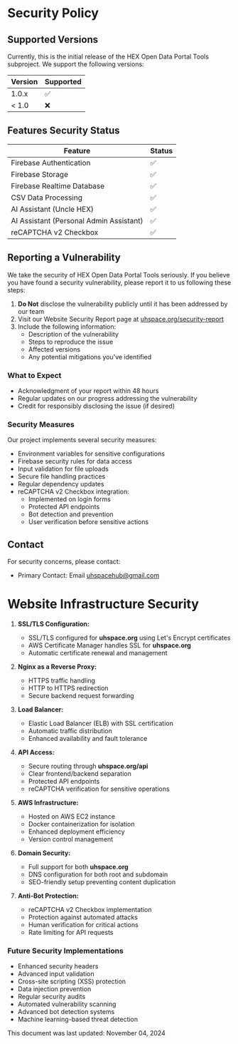 # Security Policy

## Supported Versions
Currently, this is the initial release of the HEX Open Data Portal Tools subproject. We support the following versions:

| Version | Supported          |
| ------- | ------------------ |
| 1.0.x   | :white_check_mark: |
| < 1.0   | :x:                |

## Features Security Status

| Feature | Status |
| ------- | ------ |
| Firebase Authentication | :white_check_mark: |
| Firebase Storage | :white_check_mark: |
| Firebase Realtime Database | :white_check_mark: |
| CSV Data Processing | :white_check_mark: |
| AI Assistant (Uncle HEX) | :white_check_mark: |
| AI Assistant (Personal Admin Assistant) | :white_check_mark: |
| reCAPTCHA v2 Checkbox | :white_check_mark: |

## Reporting a Vulnerability

We take the security of HEX Open Data Portal Tools seriously. If you believe you have found a security vulnerability, please report it to us following these steps:

1. **Do Not** disclose the vulnerability publicly until it has been addressed by our team
2. Visit our Website Security Report page at [uhspace.org/security-report](https://uhspace.org/security-report)
3. Include the following information:
   - Description of the vulnerability
   - Steps to reproduce the issue
   - Affected versions
   - Any potential mitigations you've identified

### What to Expect

- Acknowledgment of your report within 48 hours
- Regular updates on our progress addressing the vulnerability
- Credit for responsibly disclosing the issue (if desired)

### Security Measures

Our project implements several security measures:

- Environment variables for sensitive configurations
- Firebase security rules for data access
- Input validation for file uploads
- Secure file handling practices
- Regular dependency updates
- reCAPTCHA v2 Checkbox integration:
  * Implemented on login forms
  * Protected API endpoints
  * Bot detection and prevention
  * User verification before sensitive actions

## Contact

For security concerns, please contact:
- Primary Contact: Email uhspacehub@gmail.com

# Website Infrastructure Security

1. **SSL/TLS Configuration:**
   - SSL/TLS configured for **uhspace.org** using Let's Encrypt certificates
   - AWS Certificate Manager handles SSL for **uhspace.org**
   - Automatic certificate renewal and management

2. **Nginx as a Reverse Proxy:**
   - HTTPS traffic handling
   - HTTP to HTTPS redirection
   - Secure backend request forwarding

3. **Load Balancer:**
   - Elastic Load Balancer (ELB) with SSL certification
   - Automatic traffic distribution
   - Enhanced availability and fault tolerance

4. **API Access:**
   - Secure routing through **uhspace.org/api**
   - Clear frontend/backend separation
   - Protected API endpoints
   - reCAPTCHA verification for sensitive operations

5. **AWS Infrastructure:**
   - Hosted on AWS EC2 instance
   - Docker containerization for isolation
   - Enhanced deployment efficiency
   - Version control management

6. **Domain Security:**
   - Full support for both **uhspace.org**
   - DNS configuration for both root and subdomain
   - SEO-friendly setup preventing content duplication

7. **Anti-Bot Protection:**
   - reCAPTCHA v2 Checkbox implementation
   - Protection against automated attacks
   - Human verification for critical actions
   - Rate limiting for API requests

### Future Security Implementations

- Enhanced security headers
- Advanced input validation
- Cross-site scripting (XSS) protection
- Data injection prevention
- Regular security audits
- Automated vulnerability scanning
- Advanced bot detection systems
- Machine learning-based threat detection

This document was last updated: November 04, 2024
